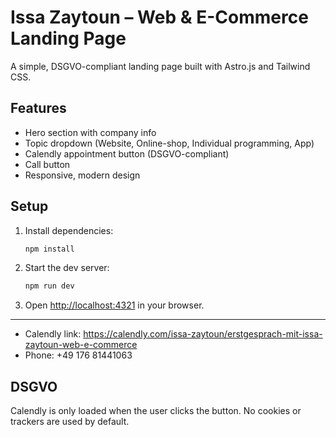 # Issa Zaytoun – Web & E-Commerce Landing Page

A simple, DSGVO-compliant landing page built with Astro.js and Tailwind CSS.

## Features
- Hero section with company info
- Topic dropdown (Website, Online-shop, Individual programming, App)
- Calendly appointment button (DSGVO-compliant)
- Call button
- Responsive, modern design

## Setup

1. Install dependencies:
   ```sh
   npm install
   ```
2. Start the dev server:
   ```sh
   npm run dev
   ```
3. Open [http://localhost:4321](http://localhost:4321) in your browser.

---

- Calendly link: https://calendly.com/issa-zaytoun/erstgesprach-mit-issa-zaytoun-web-e-commerce
- Phone: +49 176 81441063

## DSGVO
Calendly is only loaded when the user clicks the button. No cookies or trackers are used by default. 